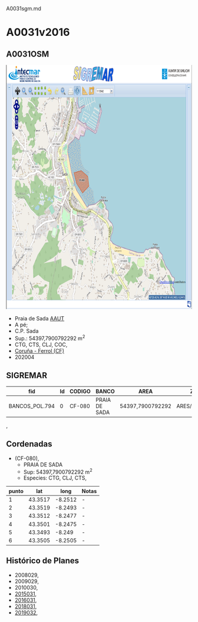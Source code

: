 A0031sgm.md

# A0031v2016

## A0031OSM

<img src="https://raw.githubusercontent.com/galirema/galirema-notas/gh-pages/en/pages/uploads/images/A0031OSM.png" alt="A0031OSM" width="824" height="663">


* Praia de Sada [AAUT](ZonasDeProduccionAAUT.md)
* A pé;
* C.P. Sada
* Sup.: 54397,7900792292 m<sup>2</sup>
* CTG, CTS, CLJ, COC,
* [Coruña - Ferrol (CF)](zp_CF.md)
* 202004


## SIGREMAR

|fid|Id|CODIGO|BANCO|AREA|ZONA|CONFRARIA|REXIMEN|MODALIDADE|PROVINCIA|ESP\_OBXET|ESP_SECUND|X|Y
|---|--|------|-----|----|----|---------|-------|----------|---------|---------|----------|-|-|
|BANCOS_POL.794|0|CF-080|PRAIA DE SADA|54397,7900792292|ARES/BETANZOS|SADA|AUTORIZACION|PE|A CORUÑA|CTG, CLJ, CTS,|SC|560847.0|4800043.0|



,

## Cordenadas

* (CF-080),
	* PRAIA DE SADA
	* Sup: 54397,7900792292 m<sup>2</sup>
	* Especies: CTG, CLJ, CTS,

|punto|lat|long|Notas|
|-----|---|----|-----|
|1|43.3517|-8.2512|-|
|2|43.3519|-8.2493|-|
|3|43.3512|-8.2477|-|
|4|43.3501|-8.2475|-|
|5|43.3493|-8.249|-|
|6|43.3505|-8.2505|-|




## Histórico de Planes


+ 2008029,
+ 2009029,
+ 2010030,
+ [2015031](http://www.galiciamarineira.info/content/pexma2015AAUT031),
+ [2016031](http://www.galiciamarineira.info/content/pexma2016AAUT031),
+ [2018031](https://galirema.wikia.org/es/wiki/Pexma2018AAUT031),
+ [2019032](https://galirema.wikia.org/es/wiki/Pexma2019AAUT032),


